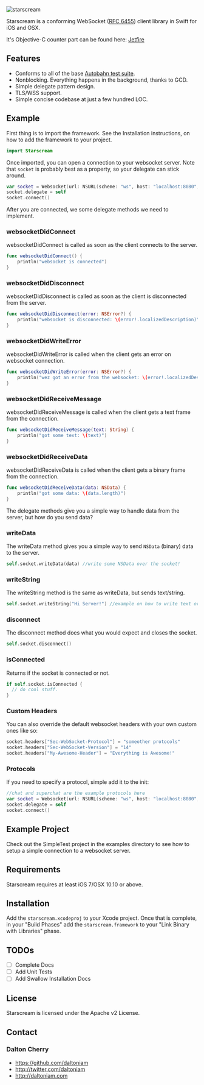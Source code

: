 ![starscream](http://limitedtoy.com/wp-content/uploads/2014/09/transformers-starscream-wallpaperstarscream-transformers-2-wallpaper---332913-pnx7lnff.jpg)

Starscream is a conforming WebSocket ([RFC 6455](http://tools.ietf.org/html/rfc6455)) client library in Swift for iOS and OSX.

It's Objective-C counter part can be found here: [Jetfire](https://github.com/acmacalister/jetfire)


## Features

- Conforms to all of the base [Autobahn test suite](http://autobahn.ws/testsuite/).
- Nonblocking. Everything happens in the background, thanks to GCD.
- Simple delegate pattern design.
- TLS/WSS support.
- Simple concise codebase at just a few hundred LOC.

## Example

First thing is to import the framework. See the Installation instructions, on how to add the framework to your project.

```swift
import Starscream
```

Once imported, you can open a connection to your websocket server. Note that `socket` is probably best as a property, so your delegate can stick around.

```swift
var socket = Websocket(url: NSURL(scheme: "ws", host: "localhost:8080", path: "/"))
socket.delegate = self
socket.connect()
```

After you are connected, we some delegate methods we need to implement.

### websocketDidConnect

websocketDidConnect is called as soon as the client connects to the server.

```swift
func websocketDidConnect() {
    println("websocket is connected")
}
```

### websocketDidDisconnect

websocketDidDisconnect is called as soon as the client is disconnected from the server.

```swift
func websocketDidDisconnect(error: NSError?) {
	println("websocket is disconnected: \(error!.localizedDescription)")
}
```

### websocketDidWriteError

websocketDidWriteError is called when the client gets an error on websocket connection.

```swift
func websocketDidWriteError(error: NSError?) {
    println("wez got an error from the websocket: \(error!.localizedDescription)")
}
```

### websocketDidReceiveMessage

websocketDidReceiveMessage is called when the client gets a text frame from the connection.

```swift
func websocketDidReceiveMessage(text: String) {
	println("got some text: \(text)")
}
```

### websocketDidReceiveData

websocketDidReceiveData is called when the client gets a binary frame from the connection.

```swift
func websocketDidReceiveData(data: NSData) {
	println("got some data: \(data.length)")
}
```

The delegate methods give you a simple way to handle data from the server, but how do you send data?

### writeData

The writeData method gives you a simple way to send `NSData` (binary) data to the server.

```swift
self.socket.writeData(data) //write some NSData over the socket!
```

### writeString

The writeString method is the same as writeData, but sends text/string.

```swift
self.socket.writeString("Hi Server!") //example on how to write text over the socket!
```

### disconnect

The disconnect method does what you would expect and closes the socket.

```swift
self.socket.disconnect()
```

### isConnected

Returns if the socket is connected or not.

```swift
if self.socket.isConnected {
  // do cool stuff.
}
```

### Custom Headers

You can also override the default websocket headers with your own custom ones like so:

```swift
socket.headers["Sec-WebSocket-Protocol"] = "someother protocols"
socket.headers["Sec-WebSocket-Version"] = "14"
socket.headers["My-Awesome-Header"] = "Everything is Awesome!"
```

### Protocols

If you need to specify a protocol, simple add it to the init:

```swift
//chat and superchat are the example protocols here
var socket = Websocket(url: NSURL(scheme: "ws", host: "localhost:8080", path: "/"), protocols: ["chat","superchat"])
socket.delegate = self
socket.connect()
```

## Example Project

Check out the SimpleTest project in the examples directory to see how to setup a simple connection to a websocket server.

## Requirements

Starscream requires at least iOS 7/OSX 10.10 or above.

## Installation

Add the `starscream.xcodeproj` to your Xcode project. Once that is complete, in your "Build Phases" add the `starscream.framework` to your "Link Binary with Libraries" phase.

## TODOs

- [ ] Complete Docs
- [ ] Add Unit Tests
- [ ] Add Swallow Installation Docs

## License

Starscream is licensed under the Apache v2 License.

## Contact

### Dalton Cherry
* https://github.com/daltoniam
* http://twitter.com/daltoniam
* http://daltoniam.com
